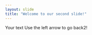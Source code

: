 ```yaml
---
layout: slide
title: "Welcome to our second slide!"
---
```

Your text
Use the left arrow to go back2!
